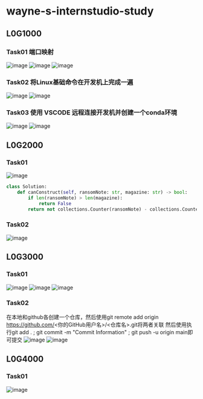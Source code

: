 # wayne-s-internstudio-study
## L0G1000
### Task01 端口映射
![image](https://github.com/user-attachments/assets/ea940945-97ec-411e-b9d0-525a475a0759)
![image](https://github.com/user-attachments/assets/ef2ecb42-dfea-4d71-a071-c6a921925a6b)
![image](https://github.com/user-attachments/assets/7d48bbbd-a4bc-4d2c-a661-61c0e1c9c4ad)

### Task02 将Linux基础命令在开发机上完成一遍
![image](https://github.com/user-attachments/assets/05ab9056-985a-4b7f-9240-83fc62e44403)
![image](https://github.com/user-attachments/assets/2cef1232-96c3-4bda-b2fe-7eed4d0506ad)

### Task03 使用 VSCODE 远程连接开发机并创建一个conda环境
![image](https://github.com/user-attachments/assets/230518f7-5340-449d-87c0-193d5a2763ae)
![image](https://github.com/user-attachments/assets/0dcbcb9e-7c3e-4216-8ec1-c8bd78f85d7b)

## L0G2000
### Task01 
![image](https://github.com/user-attachments/assets/7099e4cf-8ba8-45ad-8bfc-a49a21187156)
```python
class Solution:
    def canConstruct(self, ransomNote: str, magazine: str) -> bool:
        if len(ransomNote) > len(magazine):
            return False
        return not collections.Counter(ransomNote) - collections.Counter(magazine)
```
### Task02
![image](https://github.com/user-attachments/assets/9f516951-4372-406a-a4c5-3a2cd1eb6fff)


## L0G3000
### Task01

![image](https://github.com/user-attachments/assets/33b71d53-5578-4071-97f3-cefcee9e6e57)
![image](https://github.com/user-attachments/assets/5690ceaa-9cb9-4d3b-83a9-c4655a9df069)
![image](https://github.com/user-attachments/assets/74bd4a30-553c-4572-91a0-abc77ca0b966)

### Task02
在本地和github各创建一个仓库，然后使用git remote add origin https://github.com/<你的GitHub用户名>/<仓库名>.git将两者关联
然后使用执行git add . ; git commit -m "Commit Information" ; git push -u origin main即可提交
![image](https://github.com/user-attachments/assets/84111fd2-ea11-4a43-8508-2497456f24c9)
![image](https://github.com/user-attachments/assets/22598438-a2c2-4040-be1e-27dab7e0f377)

## L0G4000
### Task01
![image](https://github.com/user-attachments/assets/8b4df94f-3419-435d-b401-a4da6a3d8e4e)



